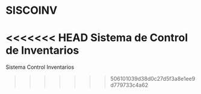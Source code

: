 # SISCOINV
<<<<<<< HEAD
Sistema de Control de Inventarios
=======
Sistema Control Inventarios
>>>>>>> 506101039d38d0c27d5f3a8e1ee9d779733c4a62
